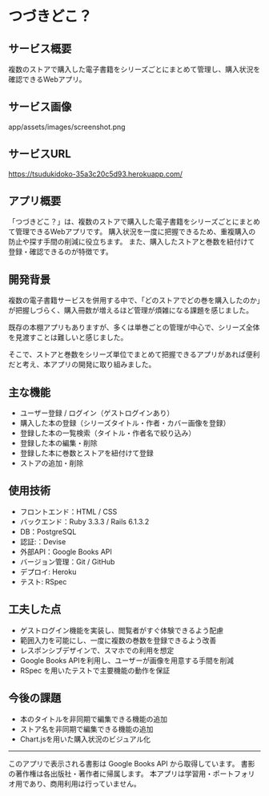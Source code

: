 # つづきどこ？

## サービス概要
複数のストアで購入した電子書籍をシリーズごとにまとめて管理し、購入状況を確認できるWebアプリ。

## サービス画像
app/assets/images/screenshot.png

## サービスURL
https://tsudukidoko-35a3c20c5d93.herokuapp.com/

## アプリ概要
「つづきどこ？」は、複数のストアで購入した電子書籍をシリーズごとにまとめて管理できるWebアプリです。
購入状況を一度に把握できるため、重複購入の防止や探す手間の削減に役立ちます。
また、購入したストアと巻数を紐付けて登録・確認できるのが特徴です。

## 開発背景
複数の電子書籍サービスを併用する中で、「どのストアでどの巻を購入したのか」が把握しづらく、購入冊数が増えるほど管理が煩雑になる課題を感じました。

既存の本棚アプリもありますが、多くは単巻ごとの管理が中心で、シリーズ全体を見渡すことは難しいと感じました。

そこで、ストアと巻数をシリーズ単位でまとめて把握できるアプリがあれば便利だと考え、本アプリの開発に取り組みました。

## 主な機能
- ユーザー登録 / ログイン（ゲストログインあり）
- 購入した本の登録（シリーズタイトル・作者・カバー画像を登録）
- 登録した本の一覧検索（タイトル・作者名で絞り込み）
- 登録した本の編集・削除
- 登録した本に巻数とストアを紐付けて登録
- ストアの追加・削除

## 使用技術
- フロントエンド：HTML / CSS
- バックエンド：Ruby 3.3.3 / Rails 6.1.3.2
- DB：PostgreSQL
- 認証:：Devise
- 外部API：Google Books API
- バージョン管理：Git / GitHub
- デプロイ: Heroku
- テスト: RSpec

## 工夫した点
- ゲストログイン機能を実装し、閲覧者がすぐ体験できるよう配慮
- 範囲入力を可能にし、一度に複数の巻数を登録できるよう改善
- レスポンシブデザインで、スマホでの利用を想定
- Google Books APIを利用し、ユーザーが画像を用意する手間を削減
- RSpec を用いたテストで主要機能の動作を保証

## 今後の課題
- 本のタイトルを非同期で編集できる機能の追加
- ストア名を非同期で編集できる機能の追加
- Chart.jsを用いた購入状況のビジュアル化

---

このアプリで表示される書影は Google Books API から取得しています。
書影の著作権は各出版社・著作者に帰属します。
本アプリは学習用・ポートフォリオ用であり、商用利用は行っていません。